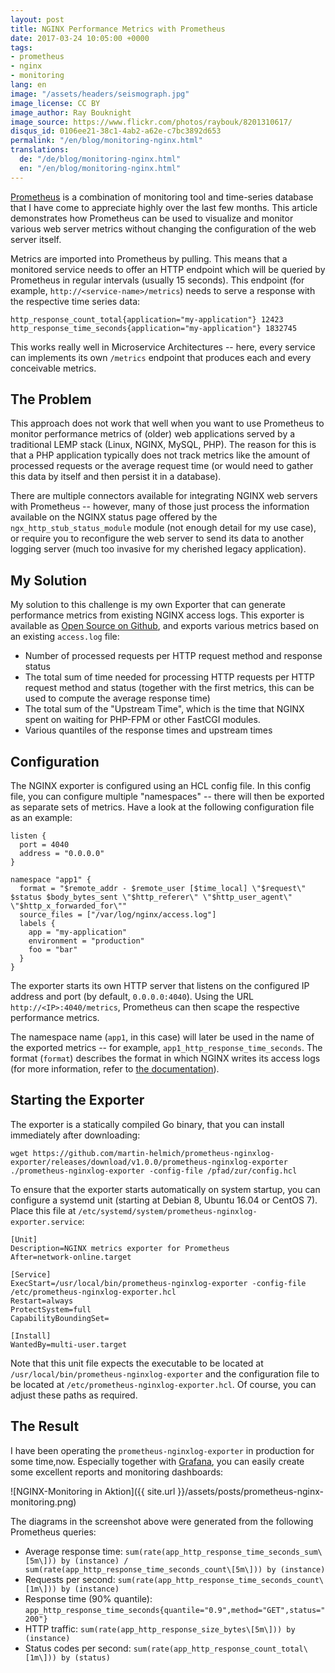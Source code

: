 ```yaml
---
layout: post
title: NGINX Performance Metrics with Prometheus
date: 2017-03-24 10:05:00 +0000
tags:
- prometheus
- nginx
- monitoring
lang: en
image: "/assets/headers/seismograph.jpg"
image_license: CC BY
image_author: Ray Bouknight
image_source: https://www.flickr.com/photos/raybouk/8201310617/
disqus_id: 0106ee21-38c1-4ab2-a62e-c7bc3892d653
permalink: "/en/blog/monitoring-nginx.html"
translations:
  de: "/de/blog/monitoring-nginx.html"
  en: "/en/blog/monitoring-nginx.html"
---
```

[Prometheus](http://prometheus.io) is a combination of monitoring tool and time-series database
that I have come to appreciate highly over the last few months. This article
demonstrates how Prometheus can be used to visualize and monitor various web
server metrics without changing the configuration of the web server itself.

Metrics are imported into Prometheus by pulling. This means that a monitored
service needs to offer an HTTP endpoint which will be queried by Prometheus in
regular intervals (usually 15 seconds). This endpoint (for example,
`http://<service-name>/metrics`) needs to serve a response with the respective
time series data:

    http_response_count_total{application="my-application"} 12423
    http_response_time_seconds{application="my-application"} 1832745

This works really well in Microservice Architectures -- here, every service can
implements its own `/metrics` endpoint that produces each and every conceivable
metrics.

## The Problem

This approach does not work that well when you want to use Prometheus to monitor
performance metrics of (older) web applications served by a traditional LEMP
stack (Linux, NGINX, MySQL, PHP). The reason for this is that a PHP application
typically does not track metrics like the amount of processed requests or the
average request time (or would need to gather this data by itself and then
persist it in a database).

There are multiple connectors available for integrating NGINX web servers with
Prometheus -- however, many of those just process the information available on
the NGINX status page offered by the `ngx_http_stub_status_module` module (not
enough detail for my use case), or require you to reconfigure the web server to
send its data to another logging server (much too invasive for my cherished
legacy application).

## My Solution

My solution to this challenge is my own Exporter that can generate performance
metrics from existing NGINX access logs. This exporter is available as
[Open Source on Github](https://github.com/martin-helmich/prometheus-nginxlog-exporter), and exports various metrics based on an
existing `access.log` file:

* Number of processed requests per HTTP request method and response status
* The total sum of time needed for processing HTTP requests per HTTP request
  method and status (together with the first metrics, this can be used to
  compute the average response time)
* The total sum of the "Upstream Time", which is the time that NGINX spent on
  waiting for PHP-FPM or other FastCGI modules.
* Various quantiles of the response times and upstream times

## Configuration

The NGINX exporter is configured using an HCL config file. In this config file,
you can configure multiple "namespaces" -- there will then be exported as
separate sets of metrics. Have a look at the following configuration file as an
example:

```hcl
listen {
  port = 4040
  address = "0.0.0.0"
}

namespace "app1" {
  format = "$remote_addr - $remote_user [$time_local] \"$request\" $status $body_bytes_sent \"$http_referer\" \"$http_user_agent\" \"$http_x_forwarded_for\""
  source_files = ["/var/log/nginx/access.log"]
  labels {
    app = "my-application"
    environment = "production"
    foo = "bar"
  }
}
```

The exporter starts its own HTTP server that listens on the configured IP
address and port (by default, `0.0.0.0:4040`). Using the URL
`http://<IP>:4040/metrics`, Prometheus can then scape the respective performance
metrics.

The namespace name (`app1`, in this case) will later be used in the name of the
exported metrics -- for example, `app1_http_response_time_seconds`. The format
\(`format`) describes the format in which NGINX writes its access logs (for more
information, refer to [the documentation](http://nginx.org/en/docs/http/ngx_http_log_module.html#log_format)).

## Starting the Exporter

The exporter is a statically compiled Go binary, that you can install
immediately after downloading:

    wget https://github.com/martin-helmich/prometheus-nginxlog-exporter/releases/download/v1.0.0/prometheus-nginxlog-exporter
    ./prometheus-nginxlog-exporter -config-file /pfad/zur/config.hcl

To ensure that the exporter starts automatically on system startup, you can
configure a systemd unit (starting at Debian 8, Ubuntu 16.04 or CentOS 7).
Place this file at `/etc/systemd/system/prometheus-nginxlog-exporter.service`:

    [Unit]
    Description=NGINX metrics exporter for Prometheus
    After=network-online.target
    
    [Service]
    ExecStart=/usr/local/bin/prometheus-nginxlog-exporter -config-file /etc/prometheus-nginxlog-exporter.hcl
    Restart=always
    ProtectSystem=full
    CapabilityBoundingSet=
    
    [Install]
    WantedBy=multi-user.target

Note that this unit file expects the executable to be located at
`/usr/local/bin/prometheus-nginxlog-exporter` and the configuration file to be
located at `/etc/prometheus-nginxlog-exporter.hcl`. Of course, you can adjust
these paths as required.

## The Result

I have been operating the `prometheus-nginxlog-exporter` in production for some
time,now. Especially together with [Grafana](https://grafana.com/), you can easily create
some excellent reports and monitoring dashboards:

![NGINX-Monitoring in Aktion]({{ site.url }}/assets/posts/prometheus-nginx-monitoring.png)

The diagrams in the screenshot above were generated from the following
Prometheus queries:

* Average response time: `sum(rate(app_http_response_time_seconds_sum\[5m\])) by (instance) / sum(rate(app_http_response_time_seconds_count\[5m\])) by (instance)`
* Requests per second: `sum(rate(app_http_response_time_seconds_count\[1m\])) by (instance)`
* Response time (90% quantile): `app_http_response_time_seconds{quantile="0.9",method="GET",status="200"}`
* HTTP traffic: `sum(rate(app_http_response_size_bytes\[5m\])) by (instance)`
* Status codes per second: `sum(rate(app_http_response_count_total\[1m\])) by (status)`